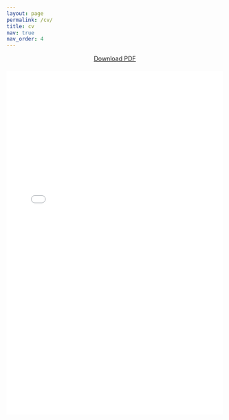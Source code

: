 ```yaml
---
layout: page
permalink: /cv/
title: cv
nav: true
nav_order: 4
---
```


<div style="text-align: center; margin-bottom: 20px;">
  <a href="{{ '/assets/pdf/CV.pdf' | relative_url }}" target="_blank" class="btn btn-primary">
    <i class="fas fa-download"></i> Download PDF
  </a>
</div>

<iframe src="{{ '/assets/pdf/CV.pdf' | relative_url }}" width="100%" height="800px" style="border: none;">
</iframe>
